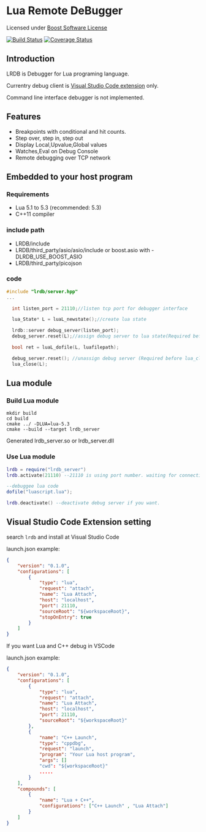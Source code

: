 # Lua Remote DeBugger

Licensed under [Boost Software License](http://www.boost.org/LICENSE_1_0.txt)

[![Build Status](https://travis-ci.org/satoren/LRDB.svg?branch=master)](https://travis-ci.org/satoren/LRDB)
[![Coverage Status](https://coveralls.io/repos/github/satoren/LRDB/badge.svg?branch=master)](https://coveralls.io/github/satoren/LRDB?branch=master)

## Introduction

LRDB is Debugger for Lua programing language.


Currentry debug client is [Visual Studio Code extension](https://marketplace.visualstudio.com/items?itemName=satoren.lrdb) only.

Command line interface debugger is not implemented.


## Features

* Breakpoints with conditional and hit counts.
* Step over, step in, step out
* Display Local,Upvalue,Global values
* Watches,Eval on Debug Console
* Remote debugging over TCP network

## Embedded to your host program

### Requirements
  * Lua 5.1 to 5.3 (recommended: 5.3)
  * C++11 compiler
  
### include path
  - LRDB/include
  - LRDB/third_party/asio/asio/include or boost.asio with -DLRDB_USE_BOOST_ASIO
  - LRDB/third_party/picojson

### code
```C++
#include "lrdb/server.hpp"
...

  int listen_port = 21110;//listen tcp port for debugger interface

  lua_State* L = luaL_newstate();//create lua state

  lrdb::server debug_server(listen_port);
  debug_server.reset(L);//assign debug server to lua state(Required before script load)

  bool ret = luaL_dofile(L, luafilepath);

  debug_server.reset(); //unassign debug server (Required before lua_close )
  lua_close(L);
```

## Lua module
### Build Lua module
```
mkdir build
cd build
cmake ../ -DLUA=lua-5.3
cmake --build --target lrdb_server
```
Generated lrdb_server.so or lrdb_server.dll
### Use Lua module
```lua
lrdb = require("lrdb_server")
lrdb.activate(21110) --21110 is using port number. waiting for connection by debug client.

--debuggee lua code
dofile("luascript.lua");

lrdb.deactivate() --deactivate debug server if you want.
```

## Visual Studio Code Extension setting
search ``lrdb`` and install at Visual Studio Code

launch.json example:
```json
{
    "version": "0.1.0",
    "configurations": [
        {
            "type": "lua",
            "request": "attach",
            "name": "Lua Attach",
            "host": "localhost",
            "port": 21110,
            "sourceRoot": "${workspaceRoot}",
            "stopOnEntry": true
        }
    ]
}
```

If you want Lua and C++ debug in VSCode 

launch.json example:
```json
{
    "version": "0.1.0",
    "configurations": [
        {
            "type": "lua",
            "request": "attach",
            "name": "Lua Attach",
            "host": "localhost",
            "port": 21110,
            "sourceRoot": "${workspaceRoot}"
        },
        {
            "name": "C++ Launch",
            "type": "cppdbg",
            "request": "launch",
            "program": "Your Lua host program",
            "args": []
            "cwd": "${workspaceRoot}"
            .....
        }
    ],
	"compounds": [
		{
			"name": "Lua + C++",
			"configurations": ["C++ Launch" , "Lua Attach"]
		}
	]
}
```
